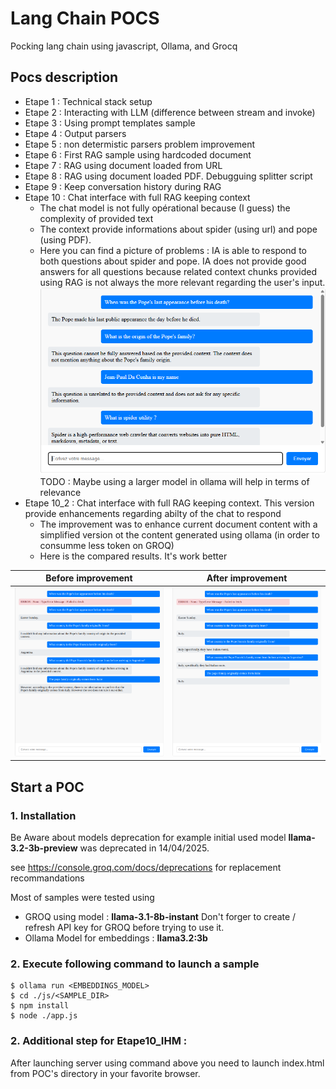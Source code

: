 # Lang Chain POCS
Pocking lang chain using javascript, Ollama, and Grocq

## Pocs description

* Etape 1 : Technical stack setup
* Etape 2 : Interacting with LLM (difference between stream and invoke)
* Etape 3 : Using prompt templates sample
* Etape 4 : Output parsers
* Etape 5 : non determistic parsers problem improvement
* Etape 6 : First RAG sample using hardcoded document
* Etape 7 : RAG using document loaded from URL
* Etape 8 : RAG using document loaded PDF. Debugguing splitter script
* Etape 9 : Keep conversation history during RAG
* Etape 10 : Chat interface with full RAG keeping context
  * The chat model is not fully opérational because (I guess) the complexity of provided text
  * The context provide informations about spider (using url) and pope (using PDF).
  * Here you can find a picture of problems :
    IA is able to respond to both questions about spider and pope. IA does not provide good answers for all questions because related context chunks provided using RAG is not always the more relevant regarding the user's input.
   ![alt text](images/image.png)
    TODO :  Maybe using a larger model in ollama will help in terms of relevance
* Etape 10_2 : Chat interface with full RAG keeping context. This version provide enhancements regarding abilty of the chat to respond
  * The improvement was to enhance current document content with a simplified version ot the content generated using ollama (in order to consumme less token on GROQ)
  * Here is the compared results. It's work better

| Before improvement | After improvement |
|--------|---------|
| ![alt text](images/RAG_Before.png) | ![alt text](images/RAG_After.png) |


## Start a POC

### 1. Installation

Be Aware about models deprecation for example initial used model **llama-3.2-3b-preview** was deprecated in 14/04/2025.

see https://console.groq.com/docs/deprecations for replacement recommandations

Most of samples were tested using

- GROQ using model : **llama-3.1-8b-instant** Don't forger to create / refresh API key for GROQ before trying to use it.
- Ollama Model for embeddings : **llama3.2:3b**


### 2. Execute following command to launch a sample
```console
$ ollama run <EMBEDDINGS_MODEL>
$ cd ./js/<SAMPLE_DIR>
$ npm install
$ node ./app.js
```
### 2. Additional step for Etape10_IHM :
After launching server using command above you need to launch index.html from POC's directory in your favorite browser.
